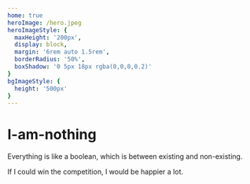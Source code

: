 ```yaml
---
home: true
heroImage: /hero.jpeg
heroImageStyle: {
  maxHeight: '200px',
  display: block,
  margin: '6rem auto 1.5rem',
  borderRadius: '50%',
  boxShadow: '0 5px 18px rgba(0,0,0,0.2)'
}
bgImageStyle: {
  height: '500px'
}
---
```


# I-am-nothing

Everything is like a boolean, which is between existing and non-existing.

If I could win the competition, I would be happier a lot.